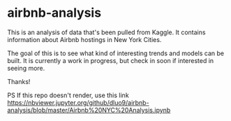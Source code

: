 # airbnb-analysis
This is an analysis of data that's been pulled from Kaggle. It contains information about Airbnb hostings in New York Cities.


The goal of this is to see what kind of interesting trends and models can be built. It is currently a work in progress, but check in soon if interested in seeing more.

Thanks!

PS If this repo doesn't render, use this link
https://nbviewer.jupyter.org/github/dluo9/airbnb-analysis/blob/master/Airbnb%20NYC%20Analysis.ipynb
